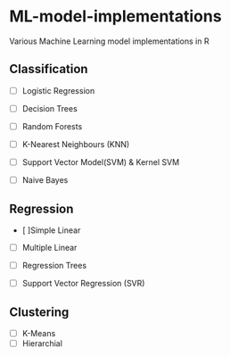 # ML-model-implementations
Various Machine Learning model implementations in R

## Classification
- [ ] Logistic Regression
- [ ] Decision Trees
- [ ] Random Forests
- [ ] K-Nearest Neighbours (KNN)
- [ ] Support Vector Model(SVM) & Kernel SVM
- [ ] Naive Bayes


## Regression 
- [ ]Simple Linear
- [ ] Multiple Linear
- [ ] Regression Trees 
- [ ] Support Vector Regression (SVR)


## Clustering
- [ ] K-Means
- [ ] Hierarchial
